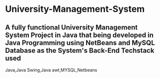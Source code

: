 # University-Management-System
A fully functional University Management System Project in Java that being developed in Java Programming using NetBeans and MySQL Database as the System's Back-End
Techstack used
---------------
Java,Java Swing,Java awt,MYSQL,Netbeans
